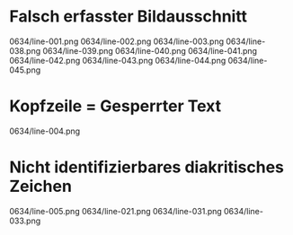 # Falsch erfasster Bildausschnitt
0634/line-001.png
0634/line-002.png
0634/line-003.png
0634/line-038.png
0634/line-039.png
0634/line-040.png
0634/line-041.png
0634/line-042.png
0634/line-043.png
0634/line-044.png
0634/line-045.png
# Kopfzeile = Gesperrter Text
0634/line-004.png
# Nicht identifizierbares diakritisches Zeichen
0634/line-005.png
0634/line-021.png
0634/line-031.png
0634/line-033.png
# 

